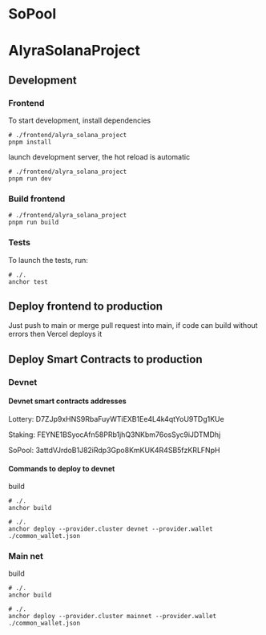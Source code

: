 # SoPool
# AlyraSolanaProject


## Development

### Frontend

To start development, install dependencies

```shell
# ./frontend/alyra_solana_project
pnpm install
```

launch development server, the hot reload is automatic

```shell
# ./frontend/alyra_solana_project
pnpm run dev
```

### Build frontend

```shell
# ./frontend/alyra_solana_project
pnpm run build
```

### Tests

To launch the tests, run:

```shell
# ./.
anchor test
```


## Deploy frontend to production

Just push to main or merge pull request into main, if code can build without errors then Vercel deploys it

## Deploy Smart Contracts to production

### Devnet


#### Devnet smart contracts addresses

Lottery: D7ZJp9xHNS9RbaFuyWTiEXB1Ee4L4k4qtYoU9TDg1KUe

Staking: FEYNE1BSyocAfn58PRb1jhQ3NKbm76osSyc9iJDTMDhj

SoPool: 3attdVJrdoB1J82iRdp3Gpo8KmKUK4R4SB5fzKRLFNpH

#### Commands to deploy to devnet

build 
```shell
# ./.
anchor build
```

```shell
# ./.
anchor deploy --provider.cluster devnet --provider.wallet ./common_wallet.json
```

### Main net

build 
```shell
# ./.
anchor build
```

```shell
# ./.
anchor deploy --provider.cluster mainnet --provider.wallet ./common_wallet.json
```